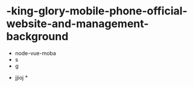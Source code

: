 # -king-glory-mobile-phone-official-website-and-management-background
- node-vue-moba
- s
- g
* jjioj *
